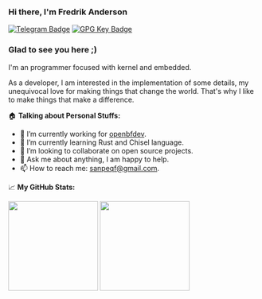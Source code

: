 ### Hi there, I'm Fredrik Anderson

[![Telegram Badge](https://img.shields.io/badge/-Telegram-0088cc?style=flat-square&logo=Telegram&logoColor=white)](https://t.me/JohnSanpe)
[![GPG Key Badge](https://img.shields.io/badge/GPG-Key-green)](https://github.com/JohnSanpe.gpg)

### Glad to see you here ;)

I'm an programmer focused with kernel and embedded.

As a developer, I am interested in the implementation of some details, my unequivocal love for making things that change the world. That's why I like to make things that make a difference.

:house: **Talking about Personal Stuffs:**

- 🔭 I’m currently working for [openbfdev](https://github.com/openbfdev/).
- 🌱 I’m currently learning Rust and Chisel language.
- 👯 I’m looking to collaborate on open source projects.
- 💬 Ask me about anything, I am happy to help.
- 📫 How to reach me: sanpeqf@gmail.com.

📈 **My GitHub Stats:**

<p>
  <img height="180em" src="https://github-readme-stats.vercel.app/api/?username=JohnSanpe&show_icons=true&count_private=true&include_all_commits=true" />
  <img height="180em" src="https://github-readme-stats.vercel.app/api/top-langs/?username=JohnSanpe&exclude_repo=KNN-Image-Classification&show_icons=true&hide_border=true&layout=compact&langs_count=8"/>
</p>

